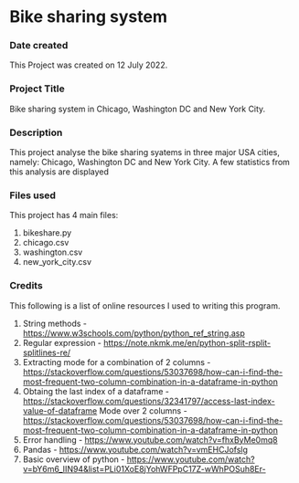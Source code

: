 # Bike sharing system

### Date created
This Project was created on 12 July 2022.

### Project Title
Bike sharing system in Chicago, Washington DC and New York City.

### Description
This project analyse the bike sharing syatems in three major USA cities, namely: Chicago, Washington DC and New York City. A few statistics from this analysis are displayed

### Files used
This project has 4 main files:
1. bikeshare.py
2. chicago.csv
3. washington.csv
4. new_york_city.csv

### Credits
This following is a list of online resources I used to writing this program.
1. String methods - https://www.w3schools.com/python/python_ref_string.asp
2. Regular expression - https://note.nkmk.me/en/python-split-rsplit-splitlines-re/
3. Extracting mode for a combination of 2 columns - https://stackoverflow.com/questions/53037698/how-can-i-find-the-most-frequent-two-column-combination-in-a-dataframe-in-python
4. Obtaing the last index of a dataframe - https://stackoverflow.com/questions/32341797/access-last-index-value-of-dataframe
Mode over 2 columns - https://stackoverflow.com/questions/53037698/how-can-i-find-the-most-frequent-two-column-combination-in-a-dataframe-in-python
5. Error handling - https://www.youtube.com/watch?v=fhxByMe0mq8
6. Pandas - https://www.youtube.com/watch?v=vmEHCJofslg
7. Basic overview of python - https://www.youtube.com/watch?v=bY6m6_IIN94&list=PLi01XoE8jYohWFPpC17Z-wWhPOSuh8Er-

